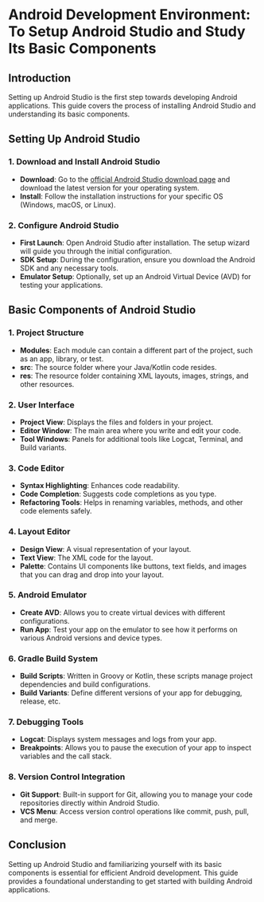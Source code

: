 # Android Development Environment: To Setup Android Studio and Study Its Basic Components

## Introduction
Setting up Android Studio is the first step towards developing Android applications. This guide covers the process of installing Android Studio and understanding its basic components.

## Setting Up Android Studio

### 1. Download and Install Android Studio
- **Download**: Go to the [official Android Studio download page](https://developer.android.com/studio) and download the latest version for your operating system.
- **Install**: Follow the installation instructions for your specific OS (Windows, macOS, or Linux).

### 2. Configure Android Studio
- **First Launch**: Open Android Studio after installation. The setup wizard will guide you through the initial configuration.
- **SDK Setup**: During the configuration, ensure you download the Android SDK and any necessary tools.
- **Emulator Setup**: Optionally, set up an Android Virtual Device (AVD) for testing your applications.

## Basic Components of Android Studio

### 1. Project Structure
- **Modules**: Each module can contain a different part of the project, such as an app, library, or test.
- **src**: The source folder where your Java/Kotlin code resides.
- **res**: The resource folder containing XML layouts, images, strings, and other resources.

### 2. User Interface
- **Project View**: Displays the files and folders in your project.
- **Editor Window**: The main area where you write and edit your code.
- **Tool Windows**: Panels for additional tools like Logcat, Terminal, and Build variants.

### 3. Code Editor
- **Syntax Highlighting**: Enhances code readability.
- **Code Completion**: Suggests code completions as you type.
- **Refactoring Tools**: Helps in renaming variables, methods, and other code elements safely.

### 4. Layout Editor
- **Design View**: A visual representation of your layout.
- **Text View**: The XML code for the layout.
- **Palette**: Contains UI components like buttons, text fields, and images that you can drag and drop into your layout.

### 5. Android Emulator
- **Create AVD**: Allows you to create virtual devices with different configurations.
- **Run App**: Test your app on the emulator to see how it performs on various Android versions and device types.

### 6. Gradle Build System
- **Build Scripts**: Written in Groovy or Kotlin, these scripts manage project dependencies and build configurations.
- **Build Variants**: Define different versions of your app for debugging, release, etc.

### 7. Debugging Tools
- **Logcat**: Displays system messages and logs from your app.
- **Breakpoints**: Allows you to pause the execution of your app to inspect variables and the call stack.

### 8. Version Control Integration
- **Git Support**: Built-in support for Git, allowing you to manage your code repositories directly within Android Studio.
- **VCS Menu**: Access version control operations like commit, push, pull, and merge.

## Conclusion
Setting up Android Studio and familiarizing yourself with its basic components is essential for efficient Android development. This guide provides a foundational understanding to get started with building Android applications.


